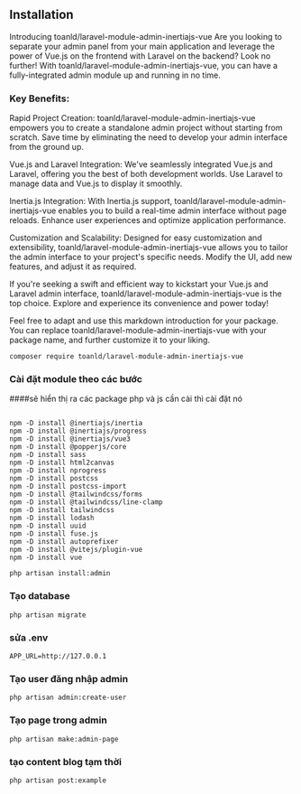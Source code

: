 ## Installation

Introducing toanld/laravel-module-admin-inertiajs-vue
Are you looking to separate your admin panel from your main application and leverage the power of Vue.js on the frontend with Laravel on the backend? Look no further! With toanld/laravel-module-admin-inertiajs-vue, you can have a fully-integrated admin module up and running in no time.

### Key Benefits:
Rapid Project Creation: toanld/laravel-module-admin-inertiajs-vue empowers you to create a standalone admin project without starting from scratch. Save time by eliminating the need to develop your admin interface from the ground up.

Vue.js and Laravel Integration: We've seamlessly integrated Vue.js and Laravel, offering you the best of both development worlds. Use Laravel to manage data and Vue.js to display it smoothly.

Inertia.js Integration: With Inertia.js support, toanld/laravel-module-admin-inertiajs-vue enables you to build a real-time admin interface without page reloads. Enhance user experiences and optimize application performance.

Customization and Scalability: Designed for easy customization and extensibility, toanld/laravel-module-admin-inertiajs-vue allows you to tailor the admin interface to your project's specific needs. Modify the UI, add new features, and adjust it as required.

If you're seeking a swift and efficient way to kickstart your Vue.js and Laravel admin interface, toanld/laravel-module-admin-inertiajs-vue is the top choice. Explore and experience its convenience and power today!

Feel free to adapt and use this markdown introduction for your package. You can replace toanld/laravel-module-admin-inertiajs-vue with your package name, and further customize it to your liking.

```shell
composer require toanld/laravel-module-admin-inertiajs-vue
```

### Cài đặt module theo các bước


####sẽ hiển thị ra các package php và js cần cài thì cài đặt nó
```

npm -D install @inertiajs/inertia
npm -D install @inertiajs/progress
npm -D install @inertiajs/vue3
npm -D install @popperjs/core
npm -D install sass
npm -D install html2canvas
npm -D install nprogress
npm -D install postcss
npm -D install postcss-import
npm -D install @tailwindcss/forms
npm -D install @tailwindcss/line-clamp
npm -D install tailwindcss
npm -D install lodash
npm -D install uuid
npm -D install fuse.js
npm -D install autoprefixer
npm -D install @vitejs/plugin-vue
npm -D install vue
```
```shell
php artisan install:admin
```

### Tạo database
```shell
php artisan migrate
```
### sửa .env 
```shell
APP_URL=http://127.0.0.1
```

### Tạo user đăng nhập admin

```shell
php artisan admin:create-user
```

### Tạo page trong admin
```shell
php artisan make:admin-page
```

### tạo content blog tạm thời
```shell
php artisan post:example
```


